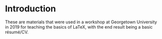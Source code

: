 # Introduction

These are materials that were used in a workshop at Georgetown University in 2019 for teaching the basics of LaTeX, with the end result being a basic résumé/CV.
